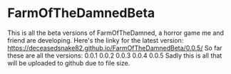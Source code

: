 # FarmOfTheDamnedBeta
This is all the beta versions of FarmOfTheDamned, a horror game me and friend are developing.
Here's the linky for the latest version: https://deceasedsnake82.github.io/FarmOfTheDamnedBeta/0.0.5/
So far these are all the versions:
  0.0.1
  0.0.2
  0.0.3
  0.0.4
  0.0.5
Sadly this is all that will be uploaded to github due to file size.
